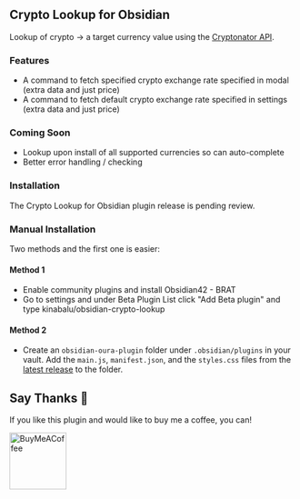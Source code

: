 ## Crypto Lookup for Obsidian
Lookup of crypto -> a target currency value using the [Cryptonator API](https://www.cryptonator.com/api).

### Features
- A command to fetch specified crypto exchange rate specified in modal (extra data and just price) 
- A command to fetch default crypto exchange rate specified in settings (extra data and just price) 

### Coming Soon
- Lookup upon install of all supported currencies so can auto-complete
- Better error handling / checking 

### Installation
The Crypto Lookup for Obsidian plugin release is pending review.

### Manual Installation
Two methods and the first one is easier:

#### Method 1
- Enable community plugins and install Obsidian42 - BRAT
- Go to settings and under Beta Plugin List click "Add Beta plugin" and type kinabalu/obsidian-crypto-lookup

#### Method 2
- Create an `obsidian-oura-plugin` folder under `.obsidian/plugins` in your vault. Add the
  `main.js`, `manifest.json`, and the `styles.css` files from the
  [latest release](https://github.com/kinabalu/obsidian-crypto-lookup/releases) to the folder.

## Say Thanks 🙏

If you like this plugin and would like to buy me a coffee, you can!

[<img src="https://cdn.buymeacoffee.com/buttons/v2/default-violet.png" alt="BuyMeACoffee" width="100">](https://www.buymeacoffee.com/andrewlombardi)
